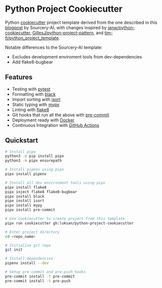 # Python Project Cookiecutter

Python [cookiecutter](https://github.com/audreyr/cookiecutter) project template derived from the
one described in this [blogpost](https://sourcery.ai/blog/python-best-practices/) by Sourcery-AI,
with changes inspired by [janw/python-cookiecutter](https://github.com/janw/python-cookiecutter),
[GillesJ/python-project-pattern](https://github.com/GillesJ/python-project-pattern), and
[tim-fi/python_project_template](https://github.com/tim-fi/python_project_template).

Notable differences to the Sourcery-AI template:
- Excludes development enviroment tools from dev-dependencies
- Add flake8-bugbear

## Features
- Testing with [pytest](https://docs.pytest.org/en/latest/)
- Formatting with [black](https://github.com/psf/black)
- Import sorting with [isort](https://github.com/timothycrosley/isort)
- Static typing with [mypy](http://mypy-lang.org/)
- Linting with [flake8](http://flake8.pycqa.org/en/latest/)
- Git hooks that run all the above with [pre-commit](https://pre-commit.com/)
- Deployment ready with [Docker](https://docker.com/)
- Continuous Integration with [GitHub Actions](https://github.com/features/actions)

## Quickstart
```sh
# Install pipx
python3 -m pip install pipx
python3 -m pipx ensurepath

# Install pipenv using pipx
pipx install pipenv

# Install all dev environment tools using pipx
pipx install flake8
pipx inject flake8 flake8-bugbear
pipx install black
pipx install isort
pipx install mypy
pipx install pre-commit

# Use cookiecutter to create project from this template
pipx run cookiecutter gh:luksan/python-project-cookiecutter

# Enter project directory
cd <repo_name>

# Initialise git repo
git init

# Install dependencies
pipenv install --dev

# Setup pre-commit and pre-push hooks
pre-commit install -t pre-commit
pre-commit install -t pre-push
```
